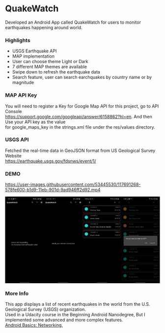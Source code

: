 # QuakeWatch
Developed an Android App called QuakeWatch for users to monitor earthquakes happening around world.

### Highlights
* USGS Earthquake API
* MAP implementation
* User can choose theme Light or Dark
* 7 different MAP themes are available
* Swipe down to refresh the earthquake data
* Search feature, user can search earchquakes by country name or by magnitude

### MAP API Key
You will need to register a Key for Google Map API for this project, go to API Console </br>
https://support.google.com/googleapi/answer/6158862?hl=en. And then Use your API key as the value</br> for google_maps_key in the strings.xml file under the res/values directory.

### USGS API
Fetched the real-time data in GeoJSON format from US Geological Survey Website</br>
https://earthquake.usgs.gov/fdsnws/event/1/

### DEMO



https://user-images.githubusercontent.com/53445530/117691268-578fe600-b1d9-11eb-901d-9ad946ff2d92.mp4


<div style="display:flex;">
<img alt="App image" src="Examples/ssdemo1.jpeg" width="25%">
<img alt="App image" src="Examples/ssdemo2.jpeg" width="25%">
<img alt="App image" src="Examples/ssdemo3.jpeg" width="25%">
<img alt="App image" src="Examples/ssdemo4.jpeg" width="25%">
</div>

### More Info
This app displays a list of recent earthquakes in the world from the U.S. Geological Survey (USGS) organization.</br>
Used in a Udacity course in the Beginning Android Nanodegree, But I implemented some advanced and more complex features. </br>
<a href="https://www.udacity.com/course/android-basics-networking--ud843?autoenroll=true#">Android Basics: Networking.</a>
